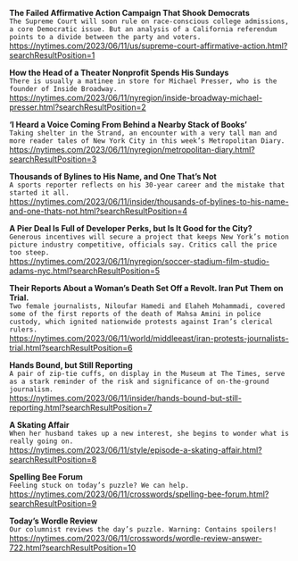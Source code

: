 **The Failed Affirmative Action Campaign That Shook Democrats**\
`The Supreme Court will soon rule on race-conscious college admissions, a core Democratic issue. But an analysis of a California referendum points to a divide between the party and voters.`\
https://nytimes.com/2023/06/11/us/supreme-court-affirmative-action.html?searchResultPosition=1

**How the Head of a Theater Nonprofit Spends His Sundays**\
`There is usually a matinee in store for Michael Presser, who is the founder of Inside Broadway.`\
https://nytimes.com/2023/06/11/nyregion/inside-broadway-michael-presser.html?searchResultPosition=2

**‘I Heard a Voice Coming From Behind a Nearby Stack of Books’**\
`Taking shelter in the Strand, an encounter with a very tall man and more reader tales of New York City in this week’s Metropolitan Diary.`\
https://nytimes.com/2023/06/11/nyregion/metropolitan-diary.html?searchResultPosition=3

**Thousands of Bylines to His Name, and One That’s Not**\
`A sports reporter reflects on his 30-year career and the mistake that started it all.`\
https://nytimes.com/2023/06/11/insider/thousands-of-bylines-to-his-name-and-one-thats-not.html?searchResultPosition=4

**A Pier Deal Is Full of Developer Perks, but Is It Good for the City?**\
`Generous incentives will secure a project that keeps New York’s motion picture industry competitive, officials say. Critics call the price too steep.`\
https://nytimes.com/2023/06/11/nyregion/soccer-stadium-film-studio-adams-nyc.html?searchResultPosition=5

**Their Reports About a Woman’s Death Set Off a Revolt. Iran Put Them on Trial.**\
`Two female journalists, Niloufar Hamedi and Elaheh Mohammadi, covered some of the first reports of the death of Mahsa Amini in police custody, which ignited nationwide protests against Iran’s clerical rulers.`\
https://nytimes.com/2023/06/11/world/middleeast/iran-protests-journalists-trial.html?searchResultPosition=6

**Hands Bound, but Still Reporting**\
`A pair of zip-tie cuffs, on display in the Museum at The Times, serve as a stark reminder of the risk and significance of on-the-ground journalism.`\
https://nytimes.com/2023/06/11/insider/hands-bound-but-still-reporting.html?searchResultPosition=7

**A Skating Affair**\
`When her husband takes up a new interest, she begins to wonder what is really going on.`\
https://nytimes.com/2023/06/11/style/episode-a-skating-affair.html?searchResultPosition=8

**Spelling Bee Forum**\
`Feeling stuck on today’s puzzle? We can help.`\
https://nytimes.com/2023/06/11/crosswords/spelling-bee-forum.html?searchResultPosition=9

**Today’s Wordle Review**\
`Our columnist reviews the day’s puzzle. Warning: Contains spoilers!`\
https://nytimes.com/2023/06/11/crosswords/wordle-review-answer-722.html?searchResultPosition=10

